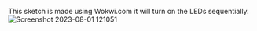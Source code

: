 This sketch is made using Wokwi.com
it will turn on the LEDs sequentially.
![Screenshot 2023-08-01 121051](https://github.com/MSoumen/IoT/assets/33371346/5e6b6af4-74aa-4659-a7a5-46f479ccc5e4)
